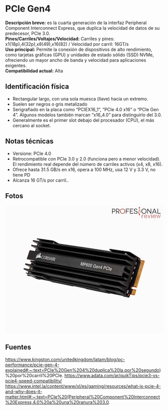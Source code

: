 # PCIe Gen4

**Descripción breve:** es la cuarta generación de la interfaz Peripheral Component Interconnect Express,
que duplica la velocidad de datos de su predecesor, PCIe 3.0. <br>
**Pines/Carriles/Voltajes/Velocidad:** Carriles y pines: x1(18p),4(32p),x8(49),x16(82) / Velocidad por carril: 16GT/s<br>
**Uso principal:** Permite la conexión de dispositivos de alto rendimiento, como tarjetas gráficas (GPU) y unidades de estado sólido (SSD) NVMe, ofreciendo un mayor ancho de banda y velocidad para aplicaciones exigentes. <br>
**Compatibilidad actual:** Alta

## Identificación física
- Rectangular largo, con una sola muesca (llave) hacia un extremo.<br>
- Suelen ser negros o gris metalizado<br>
- Serigrafiado en la placa como “PCIEX16_1”, “PCIe 4.0 x16” o “PCIe Gen 4”. Algunos modelos también marcan “x16_4.0” para distinguirlo del 3.0.<br>
- Generalmente es el primer slot debajo del procesador (CPU), el más cercano al socket.
  
## Notas técnicas
- Versione: PCIe 4.0<br>
- Retrocompatible con PCIe 3.0 y 2.0 (funciona pero a menor velocidad). El rendimiento real depende del número de carriles activos (x4, x8, x16).<br>
- Ofrece hasta 31.5 GB/s en x16, opera a 100 MHz, usa 12 V y 3.3 V, no tiene PD<br>
- Alcanza 16 GT/s por carril..

## Fotos
![PCIe Gen4](../../../assets/img/12-slots_expansion/pcieg.jpg "PCIe Gen4")

## Fuentes
https://www.kingston.com/unitedkingdom/latam/blog/pc-performance/pcie-gen-4-explained#:~:text=PCIe%20Gen%204%20duplica%20la,por%20segundo)%20por%20carril%20PCIe.
https://www.adata.com/ar/quikTips/pcie3-vs-pcie4-speed-compatibility/
https://www.intel.la/content/www/xl/es/gaming/resources/what-is-pcie-4-and-why-does-it-matter.html#:~:text=PCIe%20(Peripheral%20Component%20Interconnect%20Express,4.0%20a%20una%20ranura%203.0.
